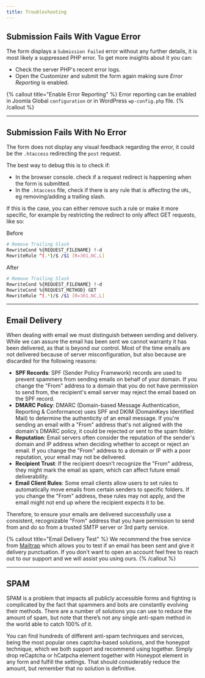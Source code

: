 ```yaml
---
title: Troubleshooting
---
```


## Submission Fails With Vague Error

The form displays a `Submission Failed` error without any further details, it is most likely a suppressed PHP error. To get more insights about it you can:

- Check the server PHP's recent error logs.
- Open the Customizer and submit the form again making sure _Error Reporting_ is enabled.

{% callout title="Enable Error Reporting" %}
Error reporting can be enabled in Joomla Global `configuration` or in WordPress `wp-config.php` file.
{% /callout %}

---

## Submission Fails With No Error

The form does not display any visual feedback regarding the error, it could be the `.htaccess` redirecting the `post` request.

The best way to debug this is to check if:

- In the browser console. check if a request redirect is happening when the form is submitted.
- In the `.htaccess` file, check if there is any rule that is affecting the `URL`, eg removing/adding a trailing slash.

If this is the case, you can either remove such a rule or make it more specific, for example by restricting the redirect to only affect GET requests, like so:

Before

```sh
# Remove Trailing Slash
RewriteCond %{REQUEST_FILENAME} !-d
RewriteRule ^(.*)/$ /$1 [R=301,NC,L]
```

After

```sh
# Remove Trailing Slash
RewriteCond %{REQUEST_FILENAME} !-d
RewriteCond %{REQUEST_METHOD} GET
RewriteRule ^(.*)/$ /$1 [R=301,NC,L]
```

---

## Email Delivery

When dealing with email we must distinguish between sending and delivery. While we can assure the email has been sent we cannot warranty it has been delivered, as that is beyond our control. Most of the time emails are not delivered because of server misconfiguration, but also because are discarded for the following reasons:

- **SPF Records**: SPF (Sender Policy Framework) records are used to prevent spammers from sending emails on behalf of your domain. If you change the "From" address to a domain that you do not have permission to send from, the recipient's email server may reject the email based on the SPF record.
- **DMARC Policy**: DMARC (Domain-based Message Authentication, Reporting & Conformance) uses SPF and DKIM (DomainKeys Identified Mail) to determine the authenticity of an email message. If you're sending an email with a "From" address that's not aligned with the domain's DMARC policy, it could be rejected or sent to the spam folder.
- **Reputation**: Email servers often consider the reputation of the sender's domain and IP address when deciding whether to accept or reject an email. If you change the "From" address to a domain or IP with a poor reputation, your email may not be delivered.
- **Recipient Trust**: If the recipient doesn't recognize the "From" address, they might mark the email as spam, which can affect future email deliverability.
- **Email Client Rules**: Some email clients allow users to set rules to automatically move emails from certain senders to specific folders. If you change the "From" address, these rules may not apply, and the email might not end up where the recipient expects it to be.

Therefore, to ensure your emails are delivered successfully use a consistent, recognizable "From" address that you have permission to send from and do so from a trusted SMTP server or 3rd party service.

{% callout title="Email Delivery Test" %}
We recommend the free service from [Mailtrap](https://mailtrap.io/) which allows you to test if an email has been sent and give it delivery punctuation. If you don't want to open an account feel free to reach out to our support and we will assist you using ours.
{% /callout %}

---

## SPAM

SPAM is a problem that impacts all publicly accessible forms and fighting is complicated by the fact that spammers and bots are constantly evolving their methods. There are a number of solutions you can use to reduce the amount of spam, but note that there’s not any single anti-spam method in the world able to catch 100% of it.

You can find hundreds of different anti-spam techniques and services, being the most popular ones captcha-based solutions, and the honeypot technique, which we both support and recommend using together. Simply drop reCaptcha or hCatpcha element together with Honeypot element in any form and fulfill the settings. That should considerably reduce the amount, but remember that no solution is definitive.
